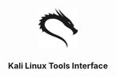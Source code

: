 <center>
  <img src="assets/img/logo.png" alt="Logo" width="80" height="80">
  <h3 align="center">Kali Linux Tools Interface</h3>
</center>
